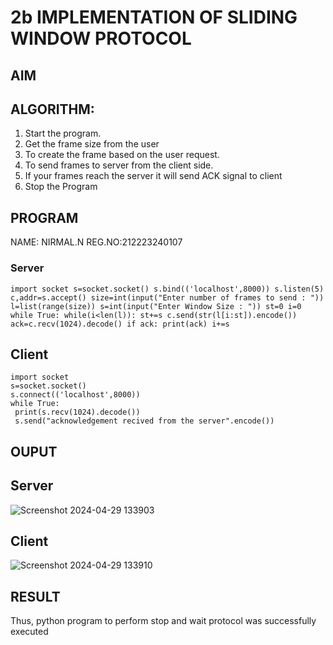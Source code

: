 # 2b IMPLEMENTATION OF SLIDING WINDOW PROTOCOL

## AIM

## ALGORITHM:
1. Start the program.
2. Get the frame size from the user
3. To create the frame based on the user request.
4. To send frames to server from the client side.
5. If your frames reach the server it will send ACK signal to client
6. Stop the Program

## PROGRAM
NAME: NIRMAL.N
REG.NO:212223240107

### Server
``
import socket
s=socket.socket()
s.bind(('localhost',8000))
s.listen(5)
c,addr=s.accept()
size=int(input("Enter number of frames to send : "))
l=list(range(size))
s=int(input("Enter Window Size : "))
st=0
i=0
while True:
 while(i<len(l)):
 st+=s
 c.send(str(l[i:st]).encode())
 ack=c.recv(1024).decode()
 if ack:
 print(ack)
  i+=s
``
## Client
```
import socket
s=socket.socket()
s.connect(('localhost',8000))
while True: 
 print(s.recv(1024).decode())
 s.send("acknowledgement recived from the server".encode())
```
## OUPUT
## Server

![Screenshot 2024-04-29 133903](https://github.com/23013743/2b_SLIDING_WINDOW_PROTOCOL/assets/161271714/3eaf41d7-3b6e-4a5b-b7aa-cf7e6d371f43)


## Client

![Screenshot 2024-04-29 133910](https://github.com/23013743/2b_SLIDING_WINDOW_PROTOCOL/assets/161271714/2ea3149b-a7bf-4cc2-879b-240c2a2fd5c3)

## RESULT
Thus, python program to perform stop and wait protocol was successfully executed
